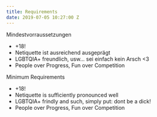 ```yaml
---
title: Requirements
date: 2019-07-05 10:27:00 Z
---
```


Mindestvorraussetzungen

* +18!
* Netiquette ist ausreichend ausgeprägt
* LGBTQIA+ freundlich, usw… sei einfach kein Arsch <3
* People over Progress, Fun over Competition

Minimum Requirements

* +18!
* Netiquette is sufficiently pronounced well
* LGBTQIA+ frindly and such, simply put: dont be a dick!
* People over Progress, Fun over Competition

